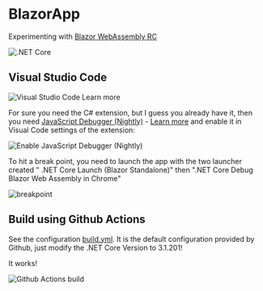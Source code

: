 # BlazorApp
Experimenting with [Blazor WebAssembly RC](https://devblogs.microsoft.com/aspnet/blazor-webassembly-3-2-0-release-candidate-now-available/)

![.NET Core](https://github.com/laurentkempe/BlazorApp/workflows/.NET%20Core/badge.svg)

## Visual Studio Code

![Visual Studio Code Learn more](https://pbs.twimg.com/media/EW6rb6KXQAcZ1Qy?format=jpg&name=medium)


For sure you need the C# extension, but I guess you already have it, then you need [JavaScript Debugger (Nightly)](https://marketplace.visualstudio.com/items?itemName=ms-vscode.js-debug-nightly) - [Learn more](https://docs.microsoft.com/en-us/aspnet/core/blazor/debug?tabs=visual-studio-code&view=aspnetcore-3.1#vscode
) and enable it in Visual Code settings of the extension:

![Enable JavaScript Debugger (Nightly)](https://pbs.twimg.com/media/EW6sUsrXsAAeTT9?format=jpg&name=large)

To hit a break point, you need to launch the app with the two launcher created " .NET Core Launch (Blazor Standalone)" then ".NET Core Debug Blazor Web Assembly in Chrome"

![breakpoint](https://pbs.twimg.com/media/EW6wkrsXQAAcow9?format=jpg&name=large)

## Build using Github Actions

See the configuration [build.yml](https://github.com/laurentkempe/BlazorApp/blob/master/.github/workflows/build.yml). It is the default configuration provided by Github, just modify the .NET Core Version to 3.1.201!

It works!

![Github Actions build](https://pbs.twimg.com/media/EW6z2RhXYAAgH84?format=jpg&name=large)